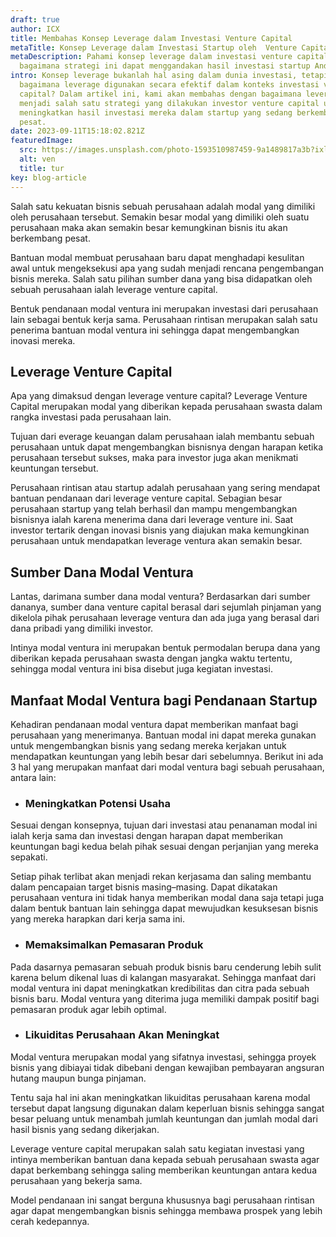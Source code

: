 ```yaml
---
draft: true
author: ICX
title: Membahas Konsep Leverage dalam Investasi Venture Capital
metaTitle: Konsep Leverage dalam Investasi Startup oleh  Venture Capital
metaDescription: Pahami konsep leverage dalam investasi venture capital dan
  bagaimana strategi ini dapat menggandakan hasil investasi startup Anda.
intro: Konsep leverage bukanlah hal asing dalam dunia investasi, tetapi
  bagaimana leverage digunakan secara efektif dalam konteks investasi venture
  capital? Dalam artikel ini, kami akan membahas dengan bagaimana leverage dapat
  menjadi salah satu strategi yang dilakukan investor venture capital untuk
  meningkatkan hasil investasi mereka dalam startup yang sedang berkembang
  pesat.
date: 2023-09-11T15:18:02.821Z
featuredImage:
  src: https://images.unsplash.com/photo-1593510987459-9a1489817a3b?ixlib=rb-4.0.3&ixid=M3wxMjA3fDB8MHxzZWFyY2h8MTJ8fGNhcGl0YWx8ZW58MHx8MHx8fDA%3D&auto=format&fit=crop&w=400&q=60
  alt: ven
  title: tur
key: blog-article
---
```

<!--StartFragment-->

Salah satu kekuatan bisnis sebuah perusahaan adalah modal yang dimiliki oleh perusahaan tersebut. Semakin besar modal yang dimiliki oleh suatu perusahaan maka akan semakin besar kemungkinan bisnis itu akan berkembang pesat. 

Bantuan modal membuat perusahaan baru dapat menghadapi kesulitan awal untuk mengeksekusi apa yang sudah menjadi rencana pengembangan bisnis mereka. Salah satu pilihan sumber dana yang bisa didapatkan oleh sebuah perusahaan ialah leverage venture capital. 

Bentuk pendanaan modal ventura ini merupakan investasi dari perusahaan lain sebagai bentuk kerja sama. Perusahaan rintisan merupakan salah satu penerima bantuan modal ventura ini sehingga dapat mengembangkan inovasi mereka.

## Leverage Venture Capital 

Apa yang dimaksud dengan leverage venture capital? Leverage Venture Capital merupakan modal yang diberikan kepada perusahaan swasta dalam rangka investasi pada perusahaan lain. 

Tujuan dari everage keuangan dalam perusahaan ialah membantu sebuah perusahaan untuk dapat mengembangkan bisnisnya dengan harapan ketika perusahaan tersebut sukses, maka para investor juga akan menikmati keuntungan tersebut.

Perusahaan rintisan atau startup adalah perusahaan yang sering mendapat bantuan pendanaan dari leverage venture capital. Sebagian besar perusahaan startup yang telah berhasil dan mampu mengembangkan bisnisnya ialah karena menerima dana dari leverage venture ini. Saat investor tertarik dengan inovasi bisnis yang diajukan maka kemungkinan perusahaan untuk mendapatkan leverage ventura akan semakin besar.

## Sumber Dana Modal Ventura

Lantas, darimana sumber dana modal ventura? Berdasarkan dari sumber dananya, sumber dana venture capital berasal dari sejumlah pinjaman yang dikelola pihak perusahaan leverage ventura dan ada juga yang berasal dari dana pribadi yang dimiliki investor. 

Intinya modal ventura ini merupakan bentuk permodalan berupa dana yang diberikan kepada perusahaan swasta dengan jangka waktu tertentu, sehingga modal ventura ini bisa disebut juga kegiatan investasi.

## Manfaat Modal Ventura bagi Pendanaan Startup

Kehadiran pendanaan modal ventura dapat memberikan manfaat bagi perusahaan yang menerimanya. Bantuan modal ini dapat mereka gunakan untuk mengembangkan bisnis yang sedang mereka kerjakan untuk mendapatkan keuntungan yang lebih besar dari sebelumnya. Berikut ini ada 3 hal yang merupakan manfaat dari modal ventura bagi sebuah perusahaan, antara lain:

* ### Meningkatkan Potensi Usaha

Sesuai dengan konsepnya, tujuan dari investasi atau penanaman modal ini ialah kerja sama dan investasi dengan harapan dapat memberikan keuntungan bagi kedua belah pihak sesuai dengan perjanjian yang mereka sepakati. 

Setiap pihak terlibat akan menjadi rekan kerjasama dan saling membantu dalam pencapaian target bisnis masing–masing. Dapat dikatakan perusahaan ventura ini tidak hanya memberikan modal dana saja tetapi juga dalam bentuk bantuan lain sehingga dapat mewujudkan kesuksesan bisnis yang mereka harapkan dari kerja sama ini.

* ### Memaksimalkan Pemasaran Produk

Pada dasarnya pemasaran sebuah produk bisnis baru cenderung lebih sulit karena belum dikenal luas di kalangan masyarakat. Sehingga manfaat dari modal ventura ini dapat meningkatkan kredibilitas dan citra pada sebuah bisnis baru. Modal ventura yang diterima juga memiliki dampak positif bagi pemasaran produk agar lebih optimal.

* ### Likuiditas Perusahaan Akan Meningkat 

Modal ventura merupakan modal yang sifatnya investasi, sehingga proyek bisnis yang dibiayai tidak dibebani dengan kewajiban pembayaran angsuran hutang maupun bunga pinjaman. 

Tentu saja hal ini akan meningkatkan likuiditas perusahaan karena modal tersebut dapat langsung digunakan dalam keperluan bisnis sehingga sangat besar peluang untuk menambah jumlah keuntungan dan jumlah modal dari hasil bisnis yang sedang dikerjakan.

Leverage venture capital merupakan salah satu kegiatan investasi yang intinya memberikan bantuan dana kepada sebuah perusahaan swasta agar dapat berkembang sehingga saling memberikan keuntungan antara kedua perusahaan yang bekerja sama.

Model pendanaan ini sangat berguna khususnya bagi perusahaan rintisan agar dapat mengembangkan bisnis sehingga membawa prospek yang lebih cerah kedepannya.



<!--EndFragment-->